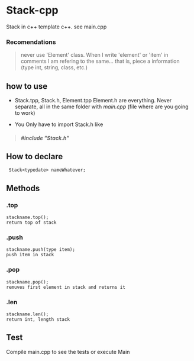 
# Stack-cpp
Stack in c++ template c++. see main.cpp
### Recomendations
>never use 'Element' class. When I write 'element' or 'item' in comments I am refering to the same... that is, piece a information (type int, string, class, etc.)

## how to use
- Stack.tpp, Stack.h, Element.tpp Element.h are everything. Never separate, all in the same folder with _main.cpp_ (file where are you going to work)

- You Only have to import Stack.h like
> ##### #include "Stack.h"

## How to declare

     Stack<typedate> nameWhatever; 


## Methods
 ### .top

    stackname.top();
    return top of stack
   
### .push
    stackname.push(type item);
    push item in stack
### .pop
    stackname.pop();
    remuves first element in stack and returns it
### .len
    stackname.len();
    return int, length stack
## Test
Compile main.cpp to see the tests or execute Main